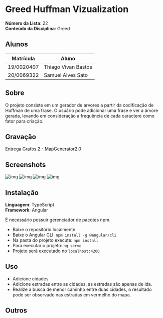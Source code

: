 #  Greed Huffman Vizualization


**Número da Lista**: 22<br>
**Conteúdo da Disciplina**: Greed<br>

## Alunos
|Matrícula | Aluno |
| -- | -- |
| 19/0020407 | Thiago Vivan Bastos |
| 20/0069322 | Samuel Alves Sato |

## Sobre 
O projeto consiste em um gerador de árvores a partir da codificação de Huffman de uma frase. O usuário pode adicionar uma frase e ver a árvore gerada, levando em consideração a frequência de cada caractere como fator para criação.

## Gravação
[Entrega Grafos 2 - MapGenerator2.0](https://youtu.be/9p7VaKlN6Fs)

## Screenshots
![img](./imgs/Captura%20de%20tela%20de%202023-05-15%2017-30-55.png)
![img](./imgs/Captura%20de%20tela%20de%202023-05-15%2017-34-55.png)
![img](./imgs/Captura%20de%20tela%20de%202023-05-15%2017-36-34.png)
![img](./imgs/Captura%20de%20tela%20de%202023-05-15%2017-51-29.png)

## Instalação 
**Linguagem**: TypeScript<br>
**Framework**: Angular<br>

É necessário possuir gerenciador de pacotes npm.

- Baixe o repositório localmente.
- Baixe o Angular CLI: `npm install -g @angular/cli`
- Na pasta do projeto execute: `npm install`
- Para executar o projeto: `ng serve`
- Projeto será executado no `localhost:4200`


## Uso 

- Adicione cidades
- Adicione estradas entre as cidades, as estradas são apenas de ida.
- Realize a busca de menor caminho entre duas cidades, o resultado pode ser observado nas estradas em vermelho do mapa.

## Outros 

